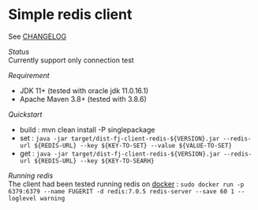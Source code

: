 # Simple redis client

See [CHANGELOG](CHANGELOG.md)

*Status*  
Currently support only connection test  

*Requirement*
* JDK 11+ (tested with oracle jdk 11.0.16.1)
* Apache Maven 3.8+ (tested with 3.8.6)

*Quickstart*   
* build :  mvn clean install -P singlepackage
* set : `java -jar target/dist-fj-client-redis-${VERSION}.jar --redis-url ${REDIS-URL} --key ${KEY-TO-SET} --value ${VALUE-TO-SET}`
* get : `java -jar target/dist-fj-client-redis-${VERSION}.jar --redis-url ${REDIS-URL} --key ${KEY-TO-SEARH}`

*Running redis*   
The client had been tested running redis on [docker](https://hub.docker.com/_/redis) : `sudo docker run -p 6379:6379 --name FUGERIT -d redis:7.0.5 redis-server --save 60 1 --loglevel warning` 
